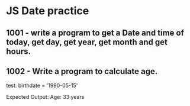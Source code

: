 # JS Date practice

## 1001 - write a program to get a Date and time of today, get day, get year, get month and get hours.

## 1002 -  Write a program to calculate age.
test:
birthdate = '1990-05-15'

Expected Output:
Age: 33 years